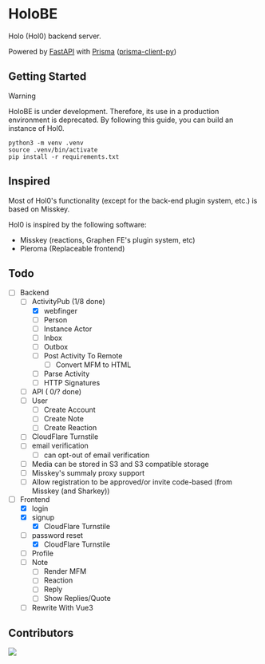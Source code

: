 # HoloBE
Holo (Hol0) backend server.

Powered by [FastAPI](https://fastapi.tiangolo.com) with [Prisma](https://prisma.io) ([prisma-client-py](https://github.com/RobertCraigie/prisma-client-py))

## Getting Started
> [!WARNING]
> HoloBE is under development. Therefore, its use in a production environment is deprecated.
By following this guide, you can build an instance of Hol0.

```shell
python3 -m venv .venv
source .venv/bin/activate
pip install -r requirements.txt
```

## Inspired
Most of Hol0's functionality (except for the back-end plugin system, etc.) is based on Misskey.

Hol0 is inspired by the following software:
  * Misskey (reactions, Graphen FE's plugin system, etc)
  * Pleroma (Replaceable frontend)

## Todo
- [ ] Backend
  - [ ] ActivityPub (1/8 done)
    - [x] webfinger
    - [ ] Person
    - [ ] Instance Actor
    - [ ] Inbox
    - [ ] Outbox
    - [ ] Post Activity To Remote
      - [ ] Convert MFM to HTML
    - [ ] Parse Activity
    - [ ] HTTP Signatures
  - [ ] API ( 0/? done)
  - [ ] User
    - [ ] Create Account
    - [ ] Create Note
    - [ ] Create Reaction
  - [ ] CloudFlare Turnstile
  - [ ] email verification
    - [ ] can opt-out of email verification
  - [ ] Media can be stored in S3 and S3 compatible storage
  - [ ] Misskey's summaly proxy support
  - [ ] Allow registration to be approved/or invite code-based (from Misskey (and Sharkey))
- [ ] Frontend
  - [x] login
  - [x] signup
    - [x] CloudFlare Turnstile
  - [ ] password reset
    - [x] CloudFlare Turnstile
  - [ ] Profile
  - [ ] Note
    - [ ] Render MFM
    - [ ] Reaction
    - [ ] Reply
    - [ ] Show Replies/Quote
  - [ ] Rewrite With Vue3
## Contributors
<a href="https://github.com/hol0-dev/backend/graphs/contributors">
  <img src="https://contrib.rocks/image?repo=hol0-dev/backend" />
</a>